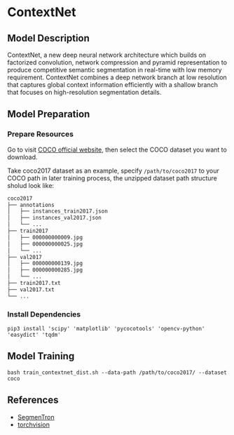 # ContextNet

## Model Description

ContextNet, a new deep neural network architecture which builds on factorized convolution, network compression and
pyramid representation to produce competitive semantic segmentation in real-time with low memory requirement. ContextNet
combines a deep network branch at low resolution that captures global context information efficiently with a shallow
branch that focuses on high-resolution segmentation details.

## Model Preparation

### Prepare Resources

Go to visit [COCO official website](https://cocodataset.org/#download), then select the COCO dataset you want to download.

Take coco2017 dataset as an example, specify `/path/to/coco2017` to your COCO path in later training process, the unzipped dataset path structure sholud look like:

```bash
coco2017
├── annotations
│   ├── instances_train2017.json
│   ├── instances_val2017.json
│   └── ...
├── train2017
│   ├── 000000000009.jpg
│   ├── 000000000025.jpg
│   └── ...
├── val2017
│   ├── 000000000139.jpg
│   ├── 000000000285.jpg
│   └── ...
├── train2017.txt
├── val2017.txt
└── ...
```

### Install Dependencies

```shell
pip3 install 'scipy' 'matplotlib' 'pycocotools' 'opencv-python' 'easydict' 'tqdm'
```

## Model Training

```shell
bash train_contextnet_dist.sh --data-path /path/to/coco2017/ --dataset coco
```

## References

- [SegmenTron](https://github.com/LikeLy-Journey/SegmenTron)
- [torchvision](../../torchvision/pytorch/README.md)
